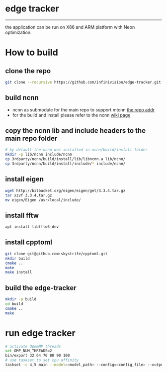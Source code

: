 # edge tracker
-----------------------------
the application can be run on X86 and ARM platform with Neon optimization.

# How to build
## clone the repo
```sh
git clone --recursive https://github.com/infinivision/edge-tracker.git
```

## build ncnn
* ncnn as submodule for the main repo to support mtcnn [the repo addr](https://github.com/Tencent/ncnn.git) 
* for the build and install please refer to the ncnn [wiki page](https://github.com/Tencent/ncnn/wiki/how-to-build)

## copy the ncnn lib and include headers to the main repo folder
```sh
# by default the ncnn was installed in ncnn/build/install folder
mkdir -p lib/ncnn include/ncnn
cp 3rdparty/ncnn/build/install/lib/libncnn.a lib/ncnn/
cp 3rdparty/ncnn/build/install/include/* include/ncnn/
```
## install eigen
```sh
wget http://bitbucket.org/eigen/eigen/get/3.3.4.tar.gz
tar xzvf 3.3.4.tar.gz
mv eigen/Eigen /usr/local/include/
```

## install fftw
```sh
apt install libfftw3-dev
```

## install cpptoml

```sh
git clone git@github.com:skystrife/cpptoml.git
mkdir build
cmake ..
make
make install
```

## build the edge-tracker

```sh
mkdir -p build
cd build
cmake ..
make
```

# run edge tracker
```sh
# activate OpemMP threads
set OMP_NUM_THREADS=2
bin/export 32 64 70 80 90 100
# use taskset to set cpu affinity 
taskset -c 4,5 main --model=<model_path> --config=<config_file> --output=<face_folder>
```

